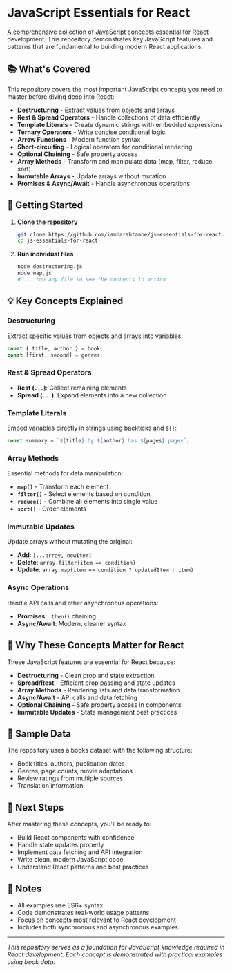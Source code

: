 # JavaScript Essentials for React

A comprehensive collection of JavaScript concepts essential for React development. This repository demonstrates key JavaScript features and patterns that are fundamental to building modern React applications.

## 📚 What's Covered

This repository covers the most important JavaScript concepts you need to master before diving deep into React:

-  **Destructuring** - Extract values from objects and arrays
-  **Rest & Spread Operators** - Handle collections of data efficiently
-  **Template Literals** - Create dynamic strings with embedded expressions
-  **Ternary Operators** - Write concise conditional logic
-  **Arrow Functions** - Modern function syntax
-  **Short-circuiting** - Logical operators for conditional rendering
-  **Optional Chaining** - Safe property access
-  **Array Methods** - Transform and manipulate data (map, filter, reduce, sort)
-  **Immutable Arrays** - Update arrays without mutation
-  **Promises & Async/Await** - Handle asynchronous operations

## 🚀 Getting Started

1. **Clone the repository**

   ```bash
   git clone https://github.com/iamharshtambe/js-essentials-for-react.git
   cd js-essentials-for-react
   ```

2. **Run individual files**
   ```bash
   node destructuring.js
   node map.js
   # ... run any file to see the concepts in action
   ```

## 💡 Key Concepts Explained

### Destructuring

Extract specific values from objects and arrays into variables:

```javascript
const { title, author } = book;
const [first, second] = genres;
```

### Rest & Spread Operators

-  **Rest (`...`)**: Collect remaining elements
-  **Spread (`...`)**: Expand elements into a new collection

### Template Literals

Embed variables directly in strings using backticks and `${}`:

```javascript
const summary = `${title} by ${author} has ${pages} pages`;
```

### Array Methods

Essential methods for data manipulation:

-  **`map()`** - Transform each element
-  **`filter()`** - Select elements based on condition
-  **`reduce()`** - Combine all elements into single value
-  **`sort()`** - Order elements

### Immutable Updates

Update arrays without mutating the original:

-  **Add**: `[...array, newItem]`
-  **Delete**: `array.filter(item => condition)`
-  **Update**: `array.map(item => condition ? updatedItem : item)`

### Async Operations

Handle API calls and other asynchronous operations:

-  **Promises**: `.then()` chaining
-  **Async/Await**: Modern, cleaner syntax

## 🎯 Why These Concepts Matter for React

These JavaScript features are essential for React because:

-  **Destructuring** - Clean prop and state extraction
-  **Spread/Rest** - Efficient prop passing and state updates
-  **Array Methods** - Rendering lists and data transformation
-  **Async/Await** - API calls and data fetching
-  **Optional Chaining** - Safe property access in components
-  **Immutable Updates** - State management best practices

## 📖 Sample Data

The repository uses a books dataset with the following structure:

-  Book titles, authors, publication dates
-  Genres, page counts, movie adaptations
-  Review ratings from multiple sources
-  Translation information

## 🔧 Next Steps

After mastering these concepts, you'll be ready to:

-  Build React components with confidence
-  Handle state updates properly
-  Implement data fetching and API integration
-  Write clean, modern JavaScript code
-  Understand React patterns and best practices

## 📝 Notes

-  All examples use ES6+ syntax
-  Code demonstrates real-world usage patterns
-  Focus on concepts most relevant to React development
-  Includes both synchronous and asynchronous examples

---

_This repository serves as a foundation for JavaScript knowledge required in React development. Each concept is demonstrated with practical examples using book data._
